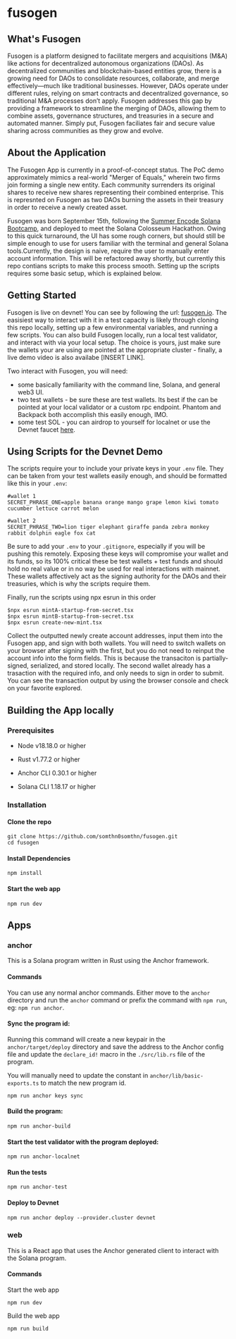 # fusogen

## What's Fusogen

Fusogen is a platform designed to facilitate mergers and acquisitions (M&A) like actions for decentralized autonomous organizations (DAOs). As decentralized communities and blockchain-based entities grow, there is a growing need for DAOs to consolidate resources, collaborate, and merge effectively—much like traditional businesses. However, DAOs operate under different rules, relying on smart contracts and decentralized governance, so traditional M&A processes don’t apply. Fusogen addresses this gap by providing a framework to streamline the merging of DAOs, allowing them to combine assets, governance structures, and treasuries in a secure and automated manner. Simply put, Fusogen faciliates fair and secure value sharing across communities as they grow and evolve.

## About the Application

The Fusogen App is currently in a proof-of-concept status. The PoC demo approximately mimics a real-world "Merger of Equals," wherein two firms join forming a single new entity. Each community surrenders its original shares to receive new shares representing their combined enterprise. This is represnted on Fusogen as two DAOs burning the assets in their treasury in order to receive a newly created asset.

Fusogen was born September 15th, following the [Summer Encode Solana Bootcamp](https://www.encode.club/solana-summer-bootcamp), and deployed to meet the Solana Colosseum Hackathon. Owing to this quick turnaround, the UI has some rough corners, but should still be simple enough to use for users familiar with the terminal and general Solana tools.Currently, the design is naive, require the user to manually enter account information. This will be refactored away shortly, but currently this repo contians scripts to make this process smooth. Setting up the scripts requires some basic setup, which is explained below.


## Getting Started

Fusogen is live on devnet! You can see by following the url: [fusogen.io](fusogen.io). The easisiest way to interact with it in a test capacity is likely through cloning this repo locally, setting up a few environmental variables, and running a few scripts. You can also build Fusogen locally, run a local test validator, and interact with via your local setup. The choice is yours, just make sure the wallets your are using are pointed at the appropriate cluster - finally, a live demo video is also availabe [INSERT LINK].

Two interact with Fusogen, you will need:
- some basically familiarity with the command line, Solana, and general web3 UI.
- two test wallets - be sure these are test wallets. Its best if the can be pointed at your local validator or a custom rpc endpoint. Phantom and Backpack both accomplish this easily enough, IMO.
- some test SOL - you can airdrop to yourself for localnet or use the Devnet faucet [here](https://faucet.solana.com/).

## Using Scripts for the Devnet Demo

The scripts require your to include your private keys in your `.env` file. They can be taken from your test wallets easily enough, and should be formatted like this in your `.env`:

```code
#wallet 1
SECRET_PHRASE_ONE=apple banana orange mango grape lemon kiwi tomato cucumber lettuce carrot melon
```

```code
#wallet 2
SECRET_PHRASE_TWO=lion tiger elephant giraffe panda zebra monkey rabbit dolphin eagle fox cat
```

Be sure to add your `.env` to your `.gitignore`, especially if you will be pushing this remotely. Exposing these keys will compromise your wallet and its funds, so its 100% critical these be test wallets + test funds and should hold no real value or in no way be used for real interactions with mainnet. These wallets affectively act as the signing authority for the DAOs and their treasuries, which is why the scripts require them. 

Finally, run the scripts using npx esrun in this order

```shell
$npx esrun mintA-startup-from-secret.tsx
$npx esrun mintB-startup-from-secret.tsx
$npx esrun create-new-mint.tsx
```

Collect the outputted newly create account addresses, input them into the Fusogen app, and sign with both wallets. You will need to switch wallets on your browser after signing with the first, but you do not need to reinput the account info into the form fields. This is because the transaciton is partially-signed, serialized, and stored locally. The second wallet already has a trasaction with the required info, and only needs to sign in order to submit. You can see the transaction output by using the browser console and check on your favorite explored.

## Building the App locally

### Prerequisites

- Node v18.18.0 or higher

- Rust v1.77.2 or higher
- Anchor CLI 0.30.1 or higher
- Solana CLI 1.18.17 or higher

### Installation

#### Clone the repo

```shell
git clone https://github.com/somthn0somthn/fusogen.git
cd fusogen
```

#### Install Dependencies

```shell
npm install
```

#### Start the web app

```
npm run dev
```

## Apps

### anchor

This is a Solana program written in Rust using the Anchor framework.

#### Commands

You can use any normal anchor commands. Either move to the `anchor` directory and run the `anchor` command or prefix the command with `npm run`, eg: `npm run anchor`.

#### Sync the program id:

Running this command will create a new keypair in the `anchor/target/deploy` directory and save the address to the Anchor config file and update the `declare_id!` macro in the `./src/lib.rs` file of the program.

You will manually need to update the constant in `anchor/lib/basic-exports.ts` to match the new program id.

```shell
npm run anchor keys sync
```

#### Build the program:

```shell
npm run anchor-build
```

#### Start the test validator with the program deployed:

```shell
npm run anchor-localnet
```

#### Run the tests

```shell
npm run anchor-test
```

#### Deploy to Devnet

```shell
npm run anchor deploy --provider.cluster devnet
```

### web

This is a React app that uses the Anchor generated client to interact with the Solana program.

#### Commands

Start the web app

```shell
npm run dev
```

Build the web app

```shell
npm run build
```
